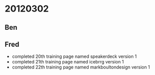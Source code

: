 # 20120302

## Ben



## Fred
- completed 20th training page named speakerdeck version 1
- completed 21th training page named icebrrg version 1
- completed 22th training page named markboultondesign version 1
